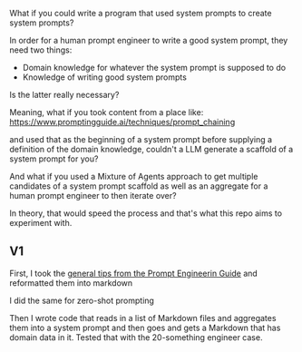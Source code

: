 What if you could write a program that used system prompts to create system prompts?

In order for a human prompt engineer to write a good system prompt, they need two things:

* Domain knowledge for whatever the system prompt is supposed to do
* Knowledge of writing good system prompts

Is the latter really necessary?

Meaning, what if you took content from a place like: https://www.promptingguide.ai/techniques/prompt_chaining

and used that as the beginning of a system prompt before supplying a definition of the domain knowledge, couldn't a LLM generate a scaffold of a system prompt for you?

And what if you used a Mixture of Agents approach to get multiple candidates of a system prompt scaffold as well as an aggregate for a human prompt engineer to then iterate over?

In theory, that would speed the process and that's what this repo aims to experiment with.

## V1 ##
First, I took the [general tips from the Prompt Engineerin Guide](https://www.promptingguide.ai/introduction/tips) and reformatted them into markdown

I did the same for zero-shot prompting

Then I wrote code that reads in a list of Markdown files and aggregates them into a system prompt and then goes and gets a Markdown that has domain data in it. Tested that with the 20-something engineer case.